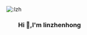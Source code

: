 <p><img src="https://count.getloli.com/get/@:name" alt=":lzh" /></p>

<h3>&nbsp;&nbsp;&nbsp;&nbsp;&nbsp;&nbsp;&nbsp;&nbsp;Hi  👋,I'm linzhenhong</h3>

<!--
**LinZhengHong/LinZhengHong** is a ✨ _special_ ✨ repository because its `README.md` (this file) appears on your GitHub profile.

Here are some ideas to get you started:

- 🔭 I’m currently working on ...
- 🌱 I’m currently learning ...
- 👯 I’m looking to collaborate on ...
- 🤔 I’m looking for help with ...
- 💬 Ask me about ...
- 📫 How to reach me: ...
- 😄 Pronouns: ...
- ⚡ Fun fact: ...
-->
